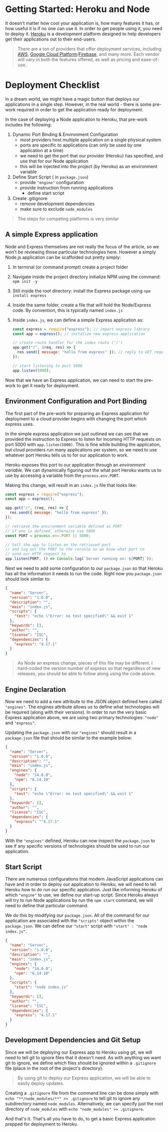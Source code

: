 # Getting Started: Heroku and Node

It doesn't matter how cool your application is, how many features it has, or how useful it is if no one can use it. In order to get people using it, you need to deploy it. [Heroku](https://www.heroku.com) is a development platform designed to help developers get their applications out to their end-users.

> There are a ton of providers that offer deployment services, including [AWS](https://aws.amazon.com/), [Google Cloud Platform](https://cloud.google.com/)/[Firebase](https://firebase.google.com/), and many more. Each vendor will vary in both the features offered, as well as pricing and ease-of-use.

# Deployment Checklist

In a dream world, we might have a magic button that deploys our applications in a single step. However, in the real world - there is some pre-work required in order to get the application ready for deployment.

In the case of deploying a Node application to Heroku, that pre-work includes the following:

1. Dynamic Port Binding & Environment Configuration
   - most providers host multiple application on a single physical system
   - ports are specific to applications (can only be used by one application at a time)
   - we need to get the port that our provider (Heroku) has specified, and use that for our Node application
   - this will be injected into the project (by Heroku) as an environment variable
2. Define Start Script ( in `package.json`)
   - provide `"engine"` configuration
   - provide instruction from running applications
     - define start script
3. Create .gitignore
   - remove development dependencies
   - make sure to exclude `node_modules`

> The steps for competing platforms is very similar

## A simple Express application

Node and Express themselves are not really the focus of the article, so we won't be reviewing those particular technologies here. However a simply Node.js application can be scaffolded out pretty simply:

1. In terminal (or command prompt) create a project folder
2. Navigate inside the project directory initialize NPM using the command: `npm init -y`
3. Still inside the root directory: install the Express package using `npm install express`
4. Inside the same folder, create a file that will hold the Node/Express code. By convention, this is typically named `index.js`
5. Inside `index.js`, we can define a simple Express application as:

   ```js
   const express = require("express"); // import express library
   const app = express(); // initalize new express application

   // create route handler for the index route ('/')
   app.get("/", (req, res) => {
     res.send({ message: "hello from express" }); // reply to GET requests with a JSON object
   });

   // start listening to port 5000
   app.listen(5000);
   ```

Now that we have an Express application, we can need to start the pre-work to get it ready for deployment.

## Environment Configuration and Port Binding

The first part of the pre-work for preparing an Express application for deployment to a cloud provider begins with changing the port which express uses.

In the simple express application we just outlined we can see that we provided the instruction to Express to listen for incoming HTTP requests on port 5000 with `app.listen(5000)`. This is fine while building the application, but cloud providers run many applications per system, so we need to use whatever port Heroku tells us to for our application to work.

Heroku exposes this port to our application through an _environment variable_. We can dynamically figuring out the what port Heroku wants us to use by accessing a variable from the `process.env.PORT`.

Making this change, will result in an `index.js` file that looks like:

```js
const express = require("express");
const app = express();

app.get("/", (req, res) => {
  res.send({ message: "hello from express" });
});

// retrieve the environment variable defined as PORT
// if one is defined, otherwise use 5000
const PORT = process.env.PORT || 5000;

// tell the app to listen on the retrieved port
// and log out the PORT to the console so we know what port to
// send our HTTP request to
app.listen(PORT, () => Console.log(`Server running on: ${PORT}`));
```

Next we need to add some configuration to our `package.json` so that Heroku has all the information it needs to run the code. Right now you `package.json` should look similar to:

```json
{
  "name": "Server",
  "version": "1.0.0",
  "description": "",
  "main": "index.js",
  "scripts": {
    "test": "echo \"Error: no test specified\" && exit 1"
  },
  "keywords": [],
  "author": "",
  "license": "ISC",
  "dependencies": {
    "express": "4.17.1"
  }
}
```

> As Node an express change, pieces of this file may be different. I hard-coded the version number of express so that regardless of new releases, you should be able to follow along using the code above.

## Engine Declaration

Now we need to add a new attribute to the JSON object defined here called `"engines"`. The engines attribute allows us to define what technologies will be required (along with their versions). In order to run the very basic Express application above, we are using two primary technologies: `"node"` and `"express"`.

Updating the `package.json` with our `"engines"` should result in a `package.json` file that should be similar to the example below:

```json
{
  "name": "Server",
  "version": "1.0.0",
  "description": "",
  "main": "index.js",
  "engines": {
    "node": "14.0.0",
    "npm": "6.14.10"
  },
  "scripts": {
    "test": "echo \"Error: no test specified\" && exit 1"
  },
  "keywords": [],
  "author": "",
  "license": "ISC",
  "dependencies": {
    "express": "^4.17.1"
  }
}
```

With the `"engines"` defined, Heroku can now inspect the `package.json` to see if any specific versions of technologies should be used to run our application.

## Start Script

There are numerous configurations that modern JavaScript applications can have and in order to deploy our application to Heroku, we will need to tell Heroku how to do run our specific application. Just like informing Heroku of which `"engine"` to use, we define our start-up script. Since Heroku always will try to run Node applications by run the `npm start` command, we will need to define that particular command.

We do this by modifying our `package.json`. All of the command for our application are associated with the `"scripts"` object within the `package.json`. We can define our `"start"` script with `"start" : "node index.js"`.

```json
{
  "name": "Server",
  "version": "1.0.0",
  "description": "",
  "main": "index.js",
  "engines": {
    "node": "14.0.0",
    "npm": "6.14.10"
  },
  "scripts": {
    "start": "node index.js"
  },
  "keywords": [],
  "author": "",
  "license": "ISC",
  "dependencies": {
    "express": "4.17.1"
  }
}
```

## Development Dependencies and Git Setup

Since we will be deploying our Express app to Heroku using git, we will need to tell git to ignore files that it doesn't need. As with anything we want git to ignore, we define which files should be ignored within a `.gitignore` file (place in the root of the project's directory).

> By using git to deploy our Express application, we will be able to easily deploy updates.

Creating a `.gitignore` file from the command line can be done simply with `echo "**/node_modules/**" >> .gitignore` to tell git to ignore any subdirectory named `node_modules`. Alternatively, we can specify just the root directory of `node_modules` with `echo "node_modules" >> .gitignore`.

And that's it. That's all you have to do, to get a basic Express application prepped for deployment to Heroku.
